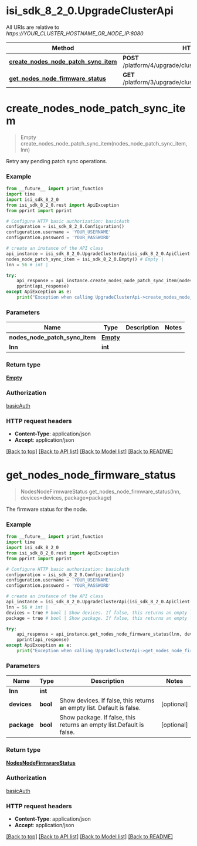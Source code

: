 # isi_sdk_8_2_0.UpgradeClusterApi

All URIs are relative to *https://YOUR_CLUSTER_HOSTNAME_OR_NODE_IP:8080*

Method | HTTP request | Description
------------- | ------------- | -------------
[**create_nodes_node_patch_sync_item**](UpgradeClusterApi.md#create_nodes_node_patch_sync_item) | **POST** /platform/4/upgrade/cluster/nodes/{Lnn}/patch/sync | 
[**get_nodes_node_firmware_status**](UpgradeClusterApi.md#get_nodes_node_firmware_status) | **GET** /platform/3/upgrade/cluster/nodes/{Lnn}/firmware/status | 


# **create_nodes_node_patch_sync_item**
> Empty create_nodes_node_patch_sync_item(nodes_node_patch_sync_item, lnn)



Retry any pending patch sync operations.

### Example
```python
from __future__ import print_function
import time
import isi_sdk_8_2_0
from isi_sdk_8_2_0.rest import ApiException
from pprint import pprint

# Configure HTTP basic authorization: basicAuth
configuration = isi_sdk_8_2_0.Configuration()
configuration.username = 'YOUR_USERNAME'
configuration.password = 'YOUR_PASSWORD'

# create an instance of the API class
api_instance = isi_sdk_8_2_0.UpgradeClusterApi(isi_sdk_8_2_0.ApiClient(configuration))
nodes_node_patch_sync_item = isi_sdk_8_2_0.Empty() # Empty | 
lnn = 56 # int | 

try:
    api_response = api_instance.create_nodes_node_patch_sync_item(nodes_node_patch_sync_item, lnn)
    pprint(api_response)
except ApiException as e:
    print("Exception when calling UpgradeClusterApi->create_nodes_node_patch_sync_item: %s\n" % e)
```

### Parameters

Name | Type | Description  | Notes
------------- | ------------- | ------------- | -------------
 **nodes_node_patch_sync_item** | [**Empty**](Empty.md)|  | 
 **lnn** | **int**|  | 

### Return type

[**Empty**](Empty.md)

### Authorization

[basicAuth](../README.md#basicAuth)

### HTTP request headers

 - **Content-Type**: application/json
 - **Accept**: application/json

[[Back to top]](#) [[Back to API list]](../README.md#documentation-for-api-endpoints) [[Back to Model list]](../README.md#documentation-for-models) [[Back to README]](../README.md)

# **get_nodes_node_firmware_status**
> NodesNodeFirmwareStatus get_nodes_node_firmware_status(lnn, devices=devices, package=package)



The firmware status for the node.

### Example
```python
from __future__ import print_function
import time
import isi_sdk_8_2_0
from isi_sdk_8_2_0.rest import ApiException
from pprint import pprint

# Configure HTTP basic authorization: basicAuth
configuration = isi_sdk_8_2_0.Configuration()
configuration.username = 'YOUR_USERNAME'
configuration.password = 'YOUR_PASSWORD'

# create an instance of the API class
api_instance = isi_sdk_8_2_0.UpgradeClusterApi(isi_sdk_8_2_0.ApiClient(configuration))
lnn = 56 # int | 
devices = true # bool | Show devices. If false, this returns an empty list. Default is false. (optional)
package = true # bool | Show package. If false, this returns an empty list.Default is false. (optional)

try:
    api_response = api_instance.get_nodes_node_firmware_status(lnn, devices=devices, package=package)
    pprint(api_response)
except ApiException as e:
    print("Exception when calling UpgradeClusterApi->get_nodes_node_firmware_status: %s\n" % e)
```

### Parameters

Name | Type | Description  | Notes
------------- | ------------- | ------------- | -------------
 **lnn** | **int**|  | 
 **devices** | **bool**| Show devices. If false, this returns an empty list. Default is false. | [optional] 
 **package** | **bool**| Show package. If false, this returns an empty list.Default is false. | [optional] 

### Return type

[**NodesNodeFirmwareStatus**](NodesNodeFirmwareStatus.md)

### Authorization

[basicAuth](../README.md#basicAuth)

### HTTP request headers

 - **Content-Type**: application/json
 - **Accept**: application/json

[[Back to top]](#) [[Back to API list]](../README.md#documentation-for-api-endpoints) [[Back to Model list]](../README.md#documentation-for-models) [[Back to README]](../README.md)

